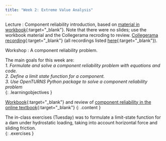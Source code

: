 ```yaml
---
title: "Week 2: Extreme Value Analysis"
---
```


Lecture
: Component reliability introduction, based on [material in workbook](https://teachbooks.github.io/HOS-workbook/intro.html){:target="_blank"}. Note that there were no slides; use the workbook material and the Collegerama recroding to review. [Collegerama recording](https://collegeramavideoportal.tudelft.nl/catalogue/ciem4220/presentation/cc0a6b5255014de6ad755b4f5f72660d1d?academicYear=2023-2024-ciem4220){:target="_blank"} (all recordings listed [here](https://collegeramavideoportal.tudelft.nl/catalogue/ciem4220/){:target="_blank"}).

Workshop
: A component reliability problem.

<!-- Holidays
: None -->

The main goals for this week are:<br>
<i>1. Formulate and solve a component reliability problem with equations and code.</i><br>
<i>2. Define a limit state function for a component.</i><br>
<i>3. Use OpenTURNS Python package to solve a component reliability problem</i><br>
{: .learningobjectives }

[Workbook](https://teachbooks.github.io/HOS-workbook/intro.html){:target="_blank"} and review of [component reliability in the online textbook](https://teachbooks.tudelft.nl/risk-reliability/reliability-component/overview.html){:target="_blank"}
{: .content }

The in-class exercises (Tuesday) was to formulate a limit-state function for a dam under hydrostatic loading, taking into account horizontal force and sliding friction.<br>
{: .exercises }